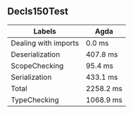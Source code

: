 
## Decls150Test

Labels|Agda
---|---
Dealing with imports|0.0 ms
Deserialization|407.8 ms
ScopeChecking|95.4 ms
Serialization|433.1 ms
Total|2258.2 ms
TypeChecking|1068.9 ms

